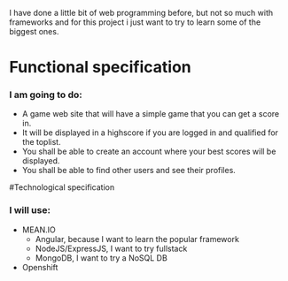 I have done a little bit of web programming before, but not so much with frameworks and for this project i just want to try to learn some of the biggest ones.
# Functional specification
### I am going to do:
- A game web site that will have a simple game that you can get a score in.
- It will be displayed in a highscore if you are logged in and qualified for the toplist.
- You shall be able to create an account where your best scores will be displayed.
- You shall be able to find other users and see their profiles.

#Technological specification
### I will use:
- MEAN.IO
  * Angular, because I want to learn the popular framework
  * NodeJS/ExpressJS, I want to try fullstack
  * MongoDB, I want to try a NoSQL DB
- Openshift
